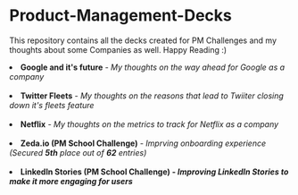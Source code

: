 # Product-Management-Decks
This repository contains all the decks created for PM Challenges and my thoughts about some Companies as well. Happy Reading :)

<li><b>Google and it's future</b> - <i>My thoughts on the way ahead for Google as a company</i></li><br>
<li><b>Twitter Fleets</b> - <i>My thoughts on the reasons that lead to Twiiter closing down it's fleets feature</i></li><br>
<li><b>Netflix</b> - <i>My thoughts on the metrics to track for Netflix as a company</i></li><br>
<li><b>Zeda.io (PM School Challenge)</b> - <i>Imprving onboarding experience (Secured <b>5th</b> place out of <b>62</b> entries)</i></li><br>
<li><b>LinkedIn Stories (PM School Challenge) - <i>Improving LinkedIn Stories to make it more engaging for users</i></b></li><br>
